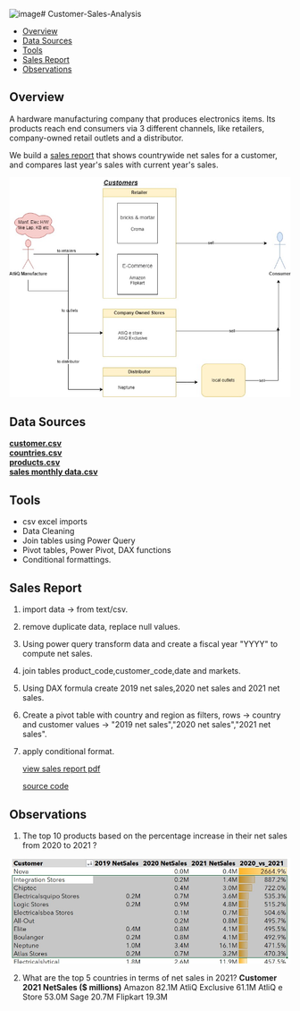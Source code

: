 ![image](https://github.com/ajaybhupathiraju/Customer-Sales-Analysis/assets/83897372/fc3d10e5-6ca2-4b50-a401-1b0c4b16b755)# Customer-Sales-Analysis

- [Overview](#project-overview)
- [Data Sources](#data-sources)
- [Tools](#tools)
- [Sales Report](#sales-report)
- [Observations](#observations)

 ## Overview
A hardware manufacturing company that produces electronics items. Its products reach end consumers via 3 different channels, like retailers, company-owned retail outlets and a distributor.

We build a [sales report](https://github.com/ajaybhupathiraju/Customer-Sales-Analysis/blob/main/CustomerSales.pdf) that shows countrywide net sales for a customer, and compares last year's sales with current year's sales.   
   
![alt text](/images/CustomerSales.jpg)

 ## Data Sources
[**customer.csv**](data/dim_customer.csv)  
[**countries.csv**](data/dim_market.csv)    
[**products.csv**](data/dim_product.csv)  
[**sales monthly data.csv**](data/fact_sales_monthly.csv)

 ## Tools 
 - csv excel imports
 - Data Cleaning
 - Join tables using Power Query
 - Pivot tables, Power Pivot, DAX functions
 - Conditional formattings.

 ## Sales Report
 1. import data -> from text/csv.
 2. remove duplicate data, replace null values.
 3. Using power query transform data and create a fiscal year "YYYY" to compute net sales.
 4. join tables product_code,customer_code,date and markets.
 5. Using DAX formula create 2019 net sales,2020 net sales and 2021 net sales.
 6. Create a pivot table with country and region as filters, rows -> country and customer
    values -> "2019 net sales","2020 net sales","2021 net sales".
7. apply conditional format.

   [view sales report pdf](https://github.com/ajaybhupathiraju/Customer-Sales-Analysis/blob/main/CustomerSales.pdf)

   [source code](https://github.com/ajaybhupathiraju/Customer-Sales-Analysis/blob/main/CustomerSales.pdf)

 ## Observations
1. The top 10 products based on the percentage increase in their net sales from 2020 to 2021 ?
   
 ![alt text](/images/top_10_increase_netsales_2020_2021.jpg)


2. What are the top 5 countries in terms of net sales in 2021?
   **Customer	          2021 NetSales ($ millions)**
   Amazon	            82.1M
   AtliQ Exclusive	   61.1M
   AtliQ e Store	     53.0M
   Sage	              20.7M
   Flipkart	          19.3M

